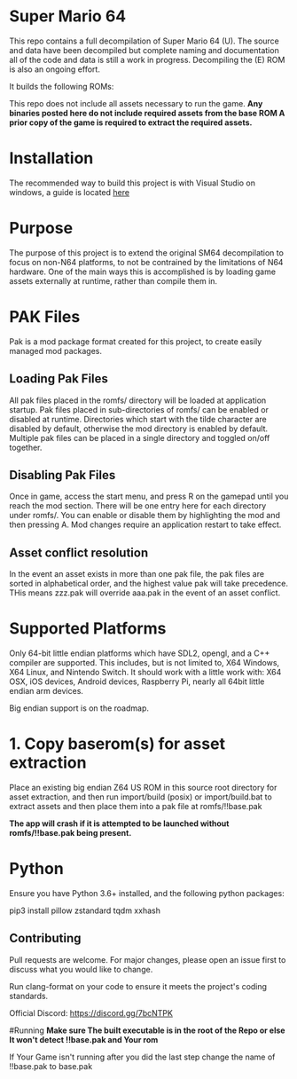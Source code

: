 # Super Mario 64

This repo contains a full decompilation of Super Mario 64 (U).
The source and data have been decompiled but complete naming and documentation
all of the code and data is still a work in progress. Decompiling the (E) ROM
is also an ongoing effort.

It builds the following ROMs:

This repo does not include all assets necessary to run the game.
**Any binaries posted here do not include required assets from the base ROM
A prior copy of the game is required to extract the required assets.**

# Installation
The recommended way to build this project is with Visual Studio on windows, a guide is located [here](build-windows-visual-studio/README.md)

# Purpose

The purpose of this project is to extend the original SM64 decompilation to focus on non-N64 platforms, to not be contrained by the limitations of N64 hardware.  One of the main ways this is accomplished is by loading game assets externally at runtime, rather than compile them in.

# PAK Files

Pak is a mod package format created for this project, to create easily managed mod packages.

## Loading Pak Files
All pak files placed in the romfs/ directory will be loaded at application startup.  Pak files placed in sub-directories of romfs/ can be enabled or disabled at runtime.  Directories which start with the tilde character are disabled by default, otherwise the mod directory is enabled by default.  Multiple pak files can be placed in a single directory and toggled on/off together.

## Disabling Pak Files
Once in game, access the start menu, and press R on the gamepad until you reach the mod section.  There will be one entry here for each directory under romfs/.  You can enable or disable them by highlighting the mod and then pressing A.  Mod changes require an application restart to take effect.

## Asset conflict resolution
In the event an asset exists in more than one pak file, the pak files are sorted in alphabetical order, and the highest value pak will take precedence.  THis means zzz.pak will override aaa.pak in the event of an asset conflict.

# Supported Platforms
Only 64-bit little endian platforms which have SDL2, opengl, and a C++ compiler are supported.  This includes, but is not limited to, X64 Windows, X64 Linux, and Nintendo Switch.  It should work with a little work with: X64 OSX, iOS devices, Android devices, Raspberry Pi, nearly all 64bit little endian arm devices.

Big endian support is on the roadmap.

# 1. Copy baserom(s) for asset extraction

Place an existing big endian Z64 US ROM in this source root directory for asset extraction, and then run import/build (posix) or import/build.bat to extract assets and then place them into a pak file at romfs/!!base.pak

**The app will crash if it is attempted to be launched without romfs/!!base.pak being present.**

# Python 
Ensure you have Python 3.6+ installed, and the following python packages:

pip3 install pillow zstandard tqdm xxhash


## Contributing

Pull requests are welcome. For major changes, please open an issue first to
discuss what you would like to change.

Run clang-format on your code to ensure it meets the project's coding standards.

Official Discord: https://discord.gg/7bcNTPK

#Running 
**Make sure The built executable is in the root of the Repo or else It won't detect !!base.pak and Your rom**

If Your Game isn't running after you did the last step change the name of !!base.pak to base.pak 
